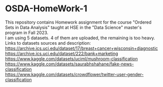 # OSDA-HomeWork-1
This repository contains Homework assignment for the course "Ordered Sets in Data Analysis" taught at HSE in the "Data Science" master's program in Fall 2023.  
I am using 5 datasets. 4 of them are uploaded, the remaining is too heavy. Links to datasets sources and description:  
https://archive.ics.uci.edu/dataset/17/breast+cancer+wisconsin+diagnostic  
https://archive.ics.uci.edu/dataset/222/bank+marketing  
https://www.kaggle.com/datasets/uciml/mushroom-classification  
https://www.kaggle.com/datasets/saurabhshahane/fake-news-classification  
https://www.kaggle.com/datasets/crowdflower/twitter-user-gender-classification  
